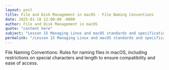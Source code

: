 ```yaml
---
layout: post
title: File and Disk Management in macOS - File Naming Conventions
date: 2025-01-10 12:00:00 -0000
author: File and Disk Management in macOS
quote: "content here"
subject: "Lesson 15 Managing Linux and macOS standards and specifications"
permalink: "/Lesson 15 Managing Linux and macOS standards and specifications/File and Disk Management in macOS/File and Disk Management in macOS - File Naming Conventions"
---
```


File Naming Conventions: Rules for naming files in macOS, including restrictions on special characters and length to ensure compatibility and ease of access.
